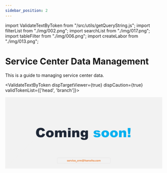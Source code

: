 ```yaml
---
sidebar_position: 2
---
```


import ValidateTextByToken from "/src/utils/getQueryString.js";
import filterList from "./img/002.png";
import searchList from "./img/017.png";
import tableFilter from "./img/006.png";
import createLabor from "./img/013.png";

# Service Center Data Management

This is a guide to managing service center data.

<ValidateTextByToken dispTargetViewer={true} dispCaution={true} validTokenList={['head', 'branch']}>


![100](./img/100.png)

</ValidateTextByToken>
